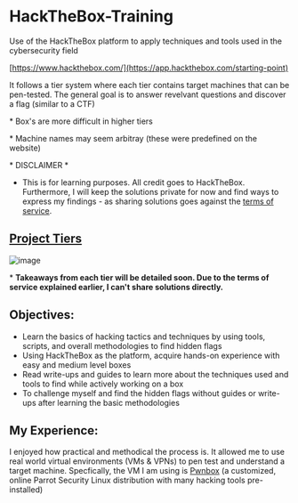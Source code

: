 # HackTheBox-Training
Use of the HackTheBox platform to apply techniques and tools used in the cybersecurity field

[https://www.hackthebox.com/](https://app.hackthebox.com/starting-point)

It follows a tier system where each tier contains target machines that can be pen-tested. The general goal is to answer revelvant questions and discover a flag (similar to a CTF)

\* Box's are more difficult in higher tiers

\* Machine names may seem arbitray (these were predefined on the website)

\* DISCLAIMER \*

- This is for learning purposes. All credit goes to HackTheBox. Furthermore, I will keep the solutions private for now and find ways to express my findings - as sharing solutions goes against the [terms of service](https://www.hackthebox.com/tos).

## [Project Tiers](https://app.hackthebox.com/starting-point)

![image](https://github.com/user-attachments/assets/c29aced1-f579-403b-8804-7b2d6522de1b)

\* **Takeaways from each tier will be detailed soon. Due to the terms of service explained earlier, I can't share solutions directly.**

## Objectives:
- Learn the basics of hacking tactics and techniques by using tools, scripts, and overall methodologies to find hidden flags
- Using HackTheBox as the platform, acquire hands-on experience with easy and medium level boxes
- Read write-ups and guides to learn more about the techniques used and tools to find while actively working on a box
- To challenge myself and find the hidden flags without guides or write-ups after learning the basic methodologies

## My Experience:
I enjoyed how practical and methodical the process is. It allowed me to use real world virtual environments (VMs & VPNs) to pen test and understand a target machine. Specfically, the VM I am using is [Pwnbox](https://help.hackthebox.com/en/articles/5185608-introduction-to-pwnbox) (a customized, online Parrot Security Linux distribution with many hacking tools pre-installed)
